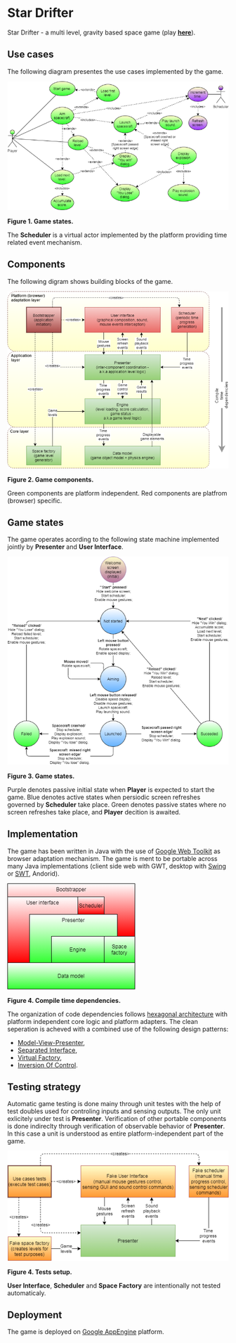 # Star Drifter
Star Drifter - a multi level, gravity based space game (play **[here](https://star-drifter.uc.r.appspot.com/)**).

## Use cases
The following diagram presentes the use cases implemented by the game.

![Use Cases](/docs/use_cases.png)

**Figure 1. Game states.**

The __Scheduler__ is a virtual actor implemented by the platform providing time related event mechanism.

## Components
The following digram shows building blocks of the game.

![Game components](/docs/components.png)

**Figure 2. Game components.**

Green components are platform independent.
Red components are platfrom (browser) specific.

## Game states
The game operates acording to the following state machine implemented jointly by __Presenter__ and __User Interface__.

![Game states](/docs/states.png)

**Figure 3. Game states.**

Purple denotes passive initial state when __Player__ is expected to start the game.
Blue denotes active states when persiodic screen refreshes governed by __Scheduler__ take place.
Green denotes passive states where no screen refreshes take place, and __Player__ decition is awaited.

## Implementation
The game has been written in Java with the use of [Google Web Toolkit](http://www.gwtproject.org/) as browser adaptation mechanism.
The game is ment to be portable across many Java implementations (client side web with GWT, desktop with [Swing](https://en.wikipedia.org/wiki/Swing_(Java))
 or [SWT](https://en.wikipedia.org/wiki/Standard_Widget_Toolkit), Andorid).

![Compile time dependencies](/docs/comile_time_dependencies.png)

**Figure 4. Compile time dependencies.**

The organization of code dependencies follows [hexagonal architecture](https://en.wikipedia.org/wiki/Hexagonal_architecture_(software)) 
with platform independent core logic and platform adapters.
The clean seperation is acheved with a combined use of the following design patterns:
* [Model-View-Presenter](https://en.wikipedia.org/wiki/Model%E2%80%93view%E2%80%93presenter),
* [Separated Interface](https://java-design-patterns.com/patterns/separated-interface/),
* [Virtual Factory](https://en.wikipedia.org/wiki/Factory_method_pattern),
* [Inversion Of Control](https://en.wikipedia.org/wiki/Inversion_of_control).

## Testing strategy
Automatic game testing is done mainy through unit testes with the help of test doubles used for controling inputs and sensing outputs.
The only unit exlicitely under test is __Presenter__. Verification of other portable components is done indireclty through verification of observable behavior of __Presenter__.
In this case a unit is understood as entire platform-independent part of the game.

![Tests setup](/docs/tests_setup.png)

**Figure 4. Tests setup.**

__User Interface__, __Scheduler__ and __Space Factory__ are intentionally not tested automaticaly.


## Deployment
The game is deployed on [Google AppEngine](https://cloud.google.com/appengine/) platform.